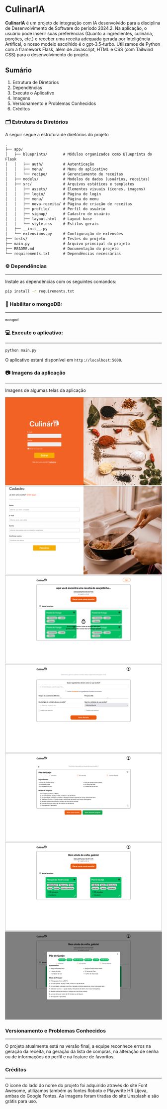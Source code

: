 # CulinarIA

**CulinarIA** é um projeto de integração com IA desenvolvido para a disciplina de Desenvolvimento de Software do período 2024.2. Na aplicação, o usuário pode inserir suas preferências (Quanto a ingredientes, culinária, porções, etc.) e receber uma receita adequada gerada por Inteligência Artifical, o nosso modelo escolhido é o gpt-3.5-turbo. Utilizamos de Python com a framework Flask, além de Javascript, HTML e CSS (com Tailwind CSS) para o desenvolvimento do projeto.

## Sumário
1. Estrutura de Diretórios
1. Dependências
1. Execute o Aplicativo
1. Imagens
1. Versionamento e Problemas Conhecidos
1. Créditos

### 🗂️ Estrutura de Diretórios

A seguir segue a estrutura de diretórios do projeto
```
.
├── app/
│   ├── blueprints/       # Módulos organizados como Blueprints do Flask
│   │   ├── auth/         # Autenticação
│   │   ├── menu/         # Menu do aplicativo
│   │   └── recipe/       # Gerenciamento de receitas
│   ├── models/           # Modelos de dados (usuários, receitas)
│   ├── src/              # Arquivos estáticos e templates
│   │   ├── assets/       # Elementos visuais (ícones, imagens)
│   │   ├── login/        # Página de login
│   │   ├── menu/         # Página do menu
│   │   ├── nova-receita/ # Página de criação de receitas
│   │   ├── profile/      # Perfil do usuário
│   │   ├── signup/       # Cadastro de usuário
│   │   ├── layout.html   # Layout base
│   │   └── style.css     # Estilos gerais
│   ├── __init__.py
│   └── extensions.py     # Configuração de extensões
├── tests/                # Testes do projeto
├── main.py               # Arquivo principal do projeto
├── README.md             # Documentação do projeto
└── requirements.txt      # Dependências necessárias
```
### ⚙️ Dependências
---

Instale as dependências com os seguintes comandos:

```bash
pip install -r requirements.txt
```
### 💾 Habilitar o mongoDB:
---

```bash
mongod
```

### 💻 Execute o aplicativo:
---

```bash
python main.py
```

O aplicativo estará disponível em `http://localhost:5000`.

### 📷 Imagens da aplicação
---
Imagens de algumas telas da aplicação

![](./screenshots/login.png)
![](./screenshots/singup.png)
![](./screenshots/menu.png)
![](./screenshots/new-recipe.png)
![](./screenshots/recipe.png)
![](./screenshots/menu-logged.png)
![](./screenshots/recipe-favorite.png)

### Versionamento e Problemas Conhecidos
---
O projeto atualmente está na versão final, a equipe reconhece erros na geração da receita, na geração da lista de compras, na alteração de senha ou de informações do perfil e na feature de favoritos.

### Créditos
---
O ícone do lado do nome do projeto foi adquirido através do site Font Awesome, utilizamos também as fontes Roboto e Playwrite HR Lijeva, ambas do Google Fontes. As imagens foram tiradas do site Unsplash e são grátis para uso. 
